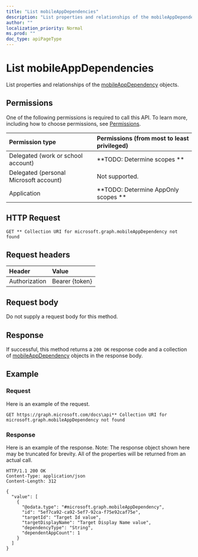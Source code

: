 ```yaml
---
title: "List mobileAppDependencies"
description: "List properties and relationships of the mobileAppDependency objects."
author: ""
localization_priority: Normal
ms.prod: ""
doc_type: apiPageType
---
```


# List mobileAppDependencies

List properties and relationships of the [mobileAppDependency](../resources/mobileappdependency.md) objects.

## Permissions
One of the following permissions is required to call this API. To learn more, including how to choose permissions, see [Permissions](/concepts/permissions-reference.md).

|Permission type|Permissions (from most to least privileged)|
|:---|:---|
|Delegated (work or school account)|**TODO: Determine scopes **|
|Delegated (personal Microsoft account)|Not supported.|
|Application|**TODO: Determine AppOnly scopes **|

## HTTP Request
<!-- {
  "blockType": "ignored"
}
-->
``` http
GET ** Collection URI for microsoft.graph.mobileAppDependency not found
```

## Request headers
|Header|Value|
|:---|:---|
|Authorization|Bearer {token}|

## Request body
Do not supply a request body for this method.

## Response
If successful, this method returns a `200 OK` response code and a collection of [mobileAppDependency](../resources/mobileappdependency.md) objects in the response body.

## Example

### Request
Here is an example of the request.
<!-- {
  "blockType": "request",
  "name": "get_mobileappdependency"
}
-->
``` http
GET https://graph.microsoft.com/docs\api** Collection URI for microsoft.graph.mobileAppDependency not found
```

### Response
Here is an example of the response. Note: The response object shown here may be truncated for brevity. All of the properties will be returned from an actual call.
<!-- {
  "blockType": "response",
  "truncated": true,
  "@odata.type": "collection(microsoft.graph.mobileappdependency)"
}
-->
``` http
HTTP/1.1 200 OK
Content-Type: application/json
Content-Length: 312

{
  "value": [
    {
      "@odata.type": "#microsoft.graph.mobileAppDependency",
      "id": "5ef7ca92-ca92-5ef7-92ca-f75e92caf75e",
      "targetId": "Target Id value",
      "targetDisplayName": "Target Display Name value",
      "dependencyType": "String",
      "dependentAppCount": 1
    }
  ]
}
```

